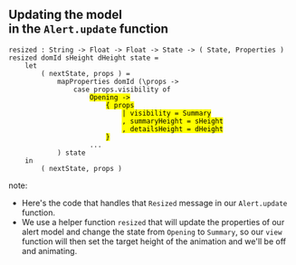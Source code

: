 ##  Updating the model<br>in the `Alert.update` function

<pre><code class="elm" data-trim data-noescape>resized : String -> Float -> Float -> State -> ( State, Properties )
resized domId sHeight dHeight state =
    let
        ( nextState, props ) =
            mapProperties domId (\props ->
                case props.visibility of
                    <mark>Opening -></mark>
                        <mark>{ props</mark>
                            <mark>| visibility = Summary</mark>
                            <mark>, summaryHeight = sHeight</mark>
                            <mark>, detailsHeight = dHeight</mark>
                        <mark>}</mark>
                    ...
            ) state
    in
        ( nextState, props )
</code></pre>

note:
* Here's the code that handles that `Resized` message in our `Alert.update` function.
* We use a helper function `resized` that will update the properties of our alert model
and change the state from `Opening` to `Summary`, so our `view` function will
then set the target height of the animation and we'll be off and animating.
